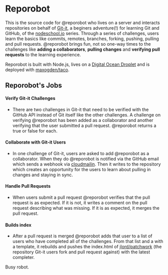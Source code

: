 # Reporobot


This is the source code for @reporobot who lives on a server and interacts repositories on behalf of [Git-it](http://www.github.com/jlord/git-it), a beginers adventure(!) for learning Git and GitHub, of the [nodeschool.io](http://www.nodeschool.io) series. Through a series of challenges, users learn the basics like commits, remotes, branches, forking, pushing, pulling and pull requests. @reporobot brings fun, not so one-way times to the challenges like **adding a collaborators**, **pulling changes** and **verifying pull requests** to the learning experience.

Reporobot is built with Node.js, lives on a [Digital Ocean Droplet](https://www.digitalocean.com/community/articles/how-to-create-your-first-digitalocean-droplet-virtual-server) and is deployed with [maxogden/taco](http://www.github.com/maxogden/taco).

## Reporobot's Jobs

#### Verify Git-it Challenges
- There are two challenges in Git-it that need to be verified with the GitHub API instead of Git itself like the other challenges. A challenge on verifying @reporobot has been added as a collaborator and another verifying that the user submitted a pull request. @reporobot returns a true or false for each.

#### Collaborate with Git-it Users
- In one challenge of Git-it, users are asked to add @reporobot as a collaborator. When they do @reporobot is notified via the GitHub email which sends a webhook via [cloudmailin](www.cloudmailin.com). Then it writes to the repository which creates an opportunity for the users to learn about pulling in changes and staying in sync.

#### Handle Pull Requests
- When users submit a pull request @reporobot verifies that the pull request is as expected. If it is not, it writes a comment on the pull request describing what was missing. If it is as expected, it merges the pull request.

#### Builds index
- After a pull request is merged @reporobot adds that user to a list of users who have completed all of the challenges. From that list and a with a template, it rebuilds and pushes the index.html of [jlord/patchwork](http://www.github.com/jlord/patchwork) (the repository Git-it users fork and pull request against) with the latest completer.

Busy robot.